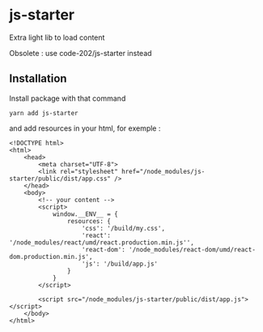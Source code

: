 # js-starter
Extra light lib to load content

Obsolete : use code-202/js-starter instead

## Installation

Install package with that command
```
yarn add js-starter
```

and add resources in your html, for exemple :
```
<!DOCTYPE html>
<html>
    <head>
        <meta charset="UTF-8">
        <link rel="stylesheet" href="/node_modules/js-starter/public/dist/app.css" />
    </head>
    <body>
        <!-- your content -->
        <script>
            window.__ENV__ = {
                resources: {
                    'css': '/build/my.css',
                    'react': '/node_modules/react/umd/react.production.min.js'',
                    'react-dom': '/node_modules/react-dom/umd/react-dom.production.min.js',
                    'js': '/build/app.js'
                }
            }
        </script>

        <script src="/node_modules/js-starter/public/dist/app.js"></script>
    </body>
</html>
```
